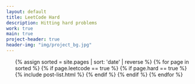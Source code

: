 ```yaml
---
layout: default
title: LeetCode Hard
description: Hitting hard problems
work: true
main: true
project-header: true
header-img: "img/project_bg.jpg"
---
```



<ul class="catalogue">
{% assign sorted = site.pages | sort: 'date' | reverse %}
{% for page in sorted %}
{% if page.leetcode == true %}
{% if page.hard == true %}
{% include post-list.html %}
{% endif %}
{% endif %}
{% endfor %}
</ul>
